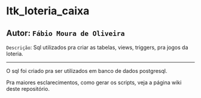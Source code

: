 # ltk_loteria_caixa
 ## Autor: `Fábio Moura de Oliveira`
 
 
`Descrição`: Sql utilizados pra criar as tabelas, views, triggers, pra jogos da loteria.   

****
O sql foi criado pra ser utilizados em banco de dados postgresql.

Pra maiores esclarecimentos, como gerar os scripts, veja a página wiki deste repositório.